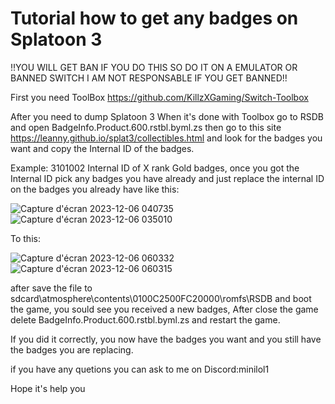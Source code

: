# Tutorial how to get any badges on Splatoon 3
!!YOU WILL GET BAN IF YOU DO THIS SO DO IT ON A EMULATOR OR BANNED SWITCH I AM NOT RESPONSABLE IF YOU GET BANNED!!


First you need ToolBox https://github.com/KillzXGaming/Switch-Toolbox

After you need to dump Splatoon 3 When it's done with Toolbox go to RSDB and open BadgeInfo.Product.600.rstbl.byml.zs then go to this site https://leanny.github.io/splat3/collectibles.html and look for the badges you want and copy the Internal ID of the badges. 

Example: 3101002 Internal ID of X rank Gold badges, once you got the Internal ID pick any badges you have already and just replace the internal ID on the badges you already have like this:

![Capture d'écran 2023-12-06 040735](https://github.com/MiniLol1/Splatoon-3-Hacks/assets/100243109/e7886a2d-cb99-4123-a898-184bab7ddb6c)
![Capture d'écran 2023-12-06 035010](https://github.com/MiniLol1/Splatoon-3-Hacks/assets/100243109/43564a80-c9ef-48ca-a798-5cd9943158b2)

To this:

![Capture d'écran 2023-12-06 060332](https://github.com/MiniLol1/Splatoon-3-Hacks/assets/100243109/18d4caf9-1d92-4dff-9834-3a7fd746357f)
![Capture d'écran 2023-12-06 060315](https://github.com/MiniLol1/Splatoon-3-Hacks/assets/100243109/46bd3afc-f92f-47e3-8d9c-5234ef708f7b)


after save the file to sdcard\atmosphere\contents\0100C2500FC20000\romfs\RSDB and boot the game, you sould see you received a new badges, After close the game delete BadgeInfo.Product.600.rstbl.byml.zs and restart the game.

 If you did it correctly, you now have the badges you want and you still have the badges you are replacing.

if you have any quetions you can ask to me on Discord:minilol1

Hope it's help you

